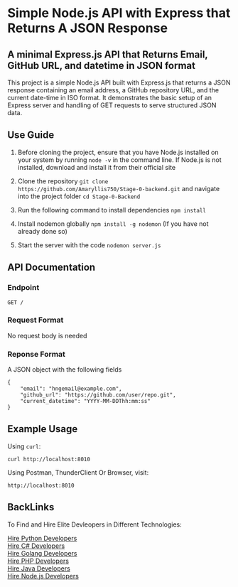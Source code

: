 # Simple Node.js API with Express that Returns A JSON Response

## A minimal Express.js API that Returns Email, GitHub URL, and datetime in JSON format 

This project is a simple Node.js API built with Express.js that returns a JSON response containing an email address, a GitHub repository URL, and the current date-time in ISO format. It demonstrates the basic setup of an Express server and handling of GET requests to serve structured JSON data.


## Use Guide
1. Before cloning the project, ensure that you have Node.js installed on your system by running `node -v` in the command line. If Node.js is not installed, download and install it from their official site

2. Clone the repository `git clone https://github.com/Amaryllis750/Stage-0-backend.git` and navigate into the project folder `cd Stage-0-Backend`

3. Run the following command to install dependencies `npm install`

4. Install nodemon globally `npm install -g nodemon` (If you have not already done so)

5. Start the server with the code `nodemon server.js`



## API Documentation
### Endpoint
`GET / `

### Request Format
No request body is needed

### Reponse Format
A JSON object with the following fields
```
{
    "email": "hngemail@example.com",
    "github_url": "https://github.com/user/repo.git", 
    "current_datetime": "YYYY-MM-DDThh:mm:ss"
}
```


## Example Usage
Using `curl`:

`curl http://localhost:8010`


Using Postman, ThunderClient Or Browser, visit:

`http://localhost:8010`



## BackLinks
To Find and Hire Elite Devleopers in Different Technologies:

[Hire Python Developers](https://hng.tech/hire/python-developers)  
[Hire C# Developers](https://hng.tech/hire/csharp-developers)  
[Hire Golang Developers](https://hng.tech/hire/golang-developers)  
[Hire PHP Developers](https://hng.tech/hire/php-developers)  
[Hire Java Developers](https://hng.tech/hire/java-developers)  
[Hire Node.js Developers](https://hng.tech/hire/nodejs-developers)  
